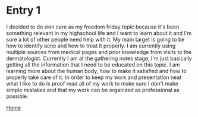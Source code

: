 # Entry 1

 I decided to do skin care as my freedom friday topic because it's been something relevant in my highschool life and I want to learn about it and I'm sure a lot of other people need help with it. My main target is going to be how to identify acne and how to treat it properly. I am currently using multiple sources from medical pages and prior knowledge from visits to the dermatologist. Currently I am at the gathering notes stage, I'm just basically getting all the information that I need to be educated on this topic. I am learning more about the human body, how to make it satisfied and how to properly take care of it. In order to keep my work and presentation neat what I like to do is proof read all of my work to make sure I don't make simple mistakes and that my work can be organized as professional as possible.


[Home](../README.md)
